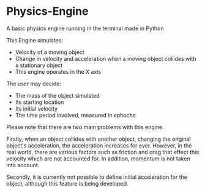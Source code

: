 # Physics-Engine
A basic physics engine running in the terminal made in Python

This Engine simulates:
* Velocity of a moving object
* Change in velocity and acceleration when a moving object collides with a stationary object
* This engine operates in the X axis

The user may decide:
* The mass of the object simulated 
* Its starting location 
* Its initial velocity
* The time period involved, measured in ephochs

Please note that there are two main problems with this engine.

Firstly, when an object collides with another object, changing the original object's acceleration, the acceleration increases for ever. However, in the real world, there are various factors such as friction and drag that effect this velocity which are not accounted for. In addition, momentum is not taken into account.

Secondly, it is currently not possible to define initial acceleration for the object, although this feature is being developed.
